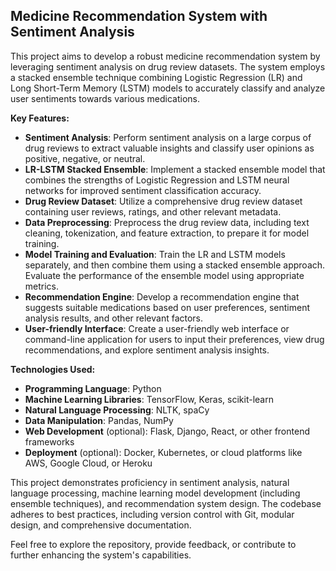 ## Medicine Recommendation System with Sentiment Analysis

This project aims to develop a robust medicine recommendation system by leveraging sentiment analysis on drug review datasets. The system employs a stacked ensemble technique combining Logistic Regression (LR) and Long Short-Term Memory (LSTM) models to accurately classify and analyze user sentiments towards various medications.

**Key Features:**

- **Sentiment Analysis**: Perform sentiment analysis on a large corpus of drug reviews to extract valuable insights and classify user opinions as positive, negative, or neutral.
- **LR-LSTM Stacked Ensemble**: Implement a stacked ensemble model that combines the strengths of Logistic Regression and LSTM neural networks for improved sentiment classification accuracy.
- **Drug Review Dataset**: Utilize a comprehensive drug review dataset containing user reviews, ratings, and other relevant metadata.
- **Data Preprocessing**: Preprocess the drug review data, including text cleaning, tokenization, and feature extraction, to prepare it for model training.
- **Model Training and Evaluation**: Train the LR and LSTM models separately, and then combine them using a stacked ensemble approach. Evaluate the performance of the ensemble model using appropriate metrics.
- **Recommendation Engine**: Develop a recommendation engine that suggests suitable medications based on user preferences, sentiment analysis results, and other relevant factors.
- **User-friendly Interface**: Create a user-friendly web interface or command-line application for users to input their preferences, view drug recommendations, and explore sentiment analysis insights.

**Technologies Used:**

- **Programming Language**: Python
- **Machine Learning Libraries**: TensorFlow, Keras, scikit-learn
- **Natural Language Processing**: NLTK, spaCy
- **Data Manipulation**: Pandas, NumPy
- **Web Development** (optional): Flask, Django, React, or other frontend frameworks
- **Deployment** (optional): Docker, Kubernetes, or cloud platforms like AWS, Google Cloud, or Heroku

This project demonstrates proficiency in sentiment analysis, natural language processing, machine learning model development (including ensemble techniques), and recommendation system design. The codebase adheres to best practices, including version control with Git, modular design, and comprehensive documentation.

Feel free to explore the repository, provide feedback, or contribute to further enhancing the system's capabilities.
